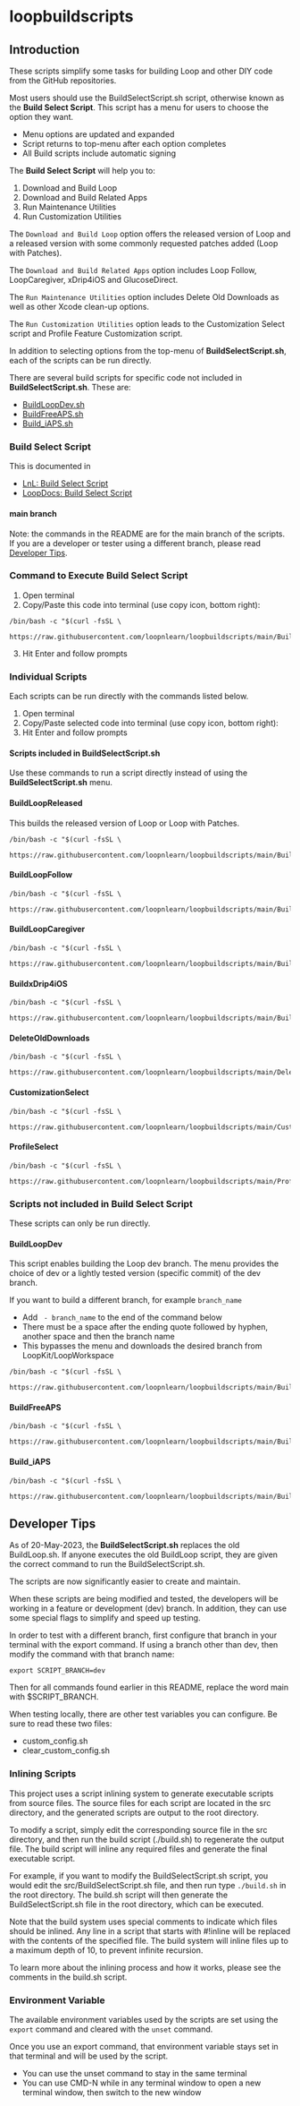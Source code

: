# loopbuildscripts

## Introduction

These scripts simplify some tasks for building Loop and other DIY code from the GitHub repositories.

Most users should use the BuildSelectScript.sh script, otherwise known as the **Build Select Script**. This script has a menu for users to choose the option they want.

* Menu options are updated and expanded
* Script returns to top-menu after each option completes
* All Build scripts include automatic signing

The **Build Select Script** will help you to:

1. Download and Build Loop
2. Download and Build Related Apps
3. Run Maintenance Utilities
4. Run Customization Utilities

The `Download and Build Loop` option offers the released version of Loop and a released version with some commonly requested patches added (Loop with Patches).

The `Download and Build Related Apps` option includes Loop Follow, LoopCaregiver, xDrip4iOS and GlucoseDirect.

The `Run Maintenance Utilities` option includes Delete Old Downloads as well as other Xcode clean-up options.

The `Run Customization Utilities` option leads to the Customization Select script and Profile Feature Customization script.

In addition to selecting options from the top-menu of **BuildSelectScript.sh**, each of the scripts can be run directly.

There are several build scripts for specific code not included in **BuildSelectScript.sh**. These are:

* [BuildLoopDev.sh](#buildloopdev)
* [BuildFreeAPS.sh](#buildfreeaps)
* [Build_iAPS.sh](#build_iaps)


### Build Select Script

This is documented in

* [LnL: Build Select Script](https://www.loopandlearn.org/build-select)
* [LoopDocs: Build Select Script](https://loopkit.github.io/loopdocs/build/step14/#download-loop)

#### main branch

Note: the commands in the README are for the main branch of the scripts. If you are a developer or tester using a different branch, please read [Developer Tips](#developer-tips).

### Command to Execute Build Select Script

1. Open terminal
2. Copy/Paste this code into terminal (use copy icon, bottom right): 

```
/bin/bash -c "$(curl -fsSL \
  https://raw.githubusercontent.com/loopnlearn/loopbuildscripts/main/BuildSelectScript.sh)"
```

3. Hit Enter and follow prompts


### Individual Scripts

Each scripts can be run directly with the commands listed below.

1. Open terminal
2. Copy/Paste selected code into terminal (use copy icon, bottom right):
3. Hit Enter and follow prompts

#### Scripts included in BuildSelectScript.sh

Use these commands to run a script directly instead of using the **BuildSelectScript.sh** menu.

#### BuildLoopReleased

This builds the released version of Loop or Loop with Patches.

```
/bin/bash -c "$(curl -fsSL \
  https://raw.githubusercontent.com/loopnlearn/loopbuildscripts/main/BuildLoopReleased.sh)"
```
#### BuildLoopFollow

```
/bin/bash -c "$(curl -fsSL \
  https://raw.githubusercontent.com/loopnlearn/loopbuildscripts/main/BuildLoopFollow.sh)"
```

#### BuildLoopCaregiver

```
/bin/bash -c "$(curl -fsSL \
  https://raw.githubusercontent.com/loopnlearn/loopbuildscripts/main/BuildLoopCaregiver.sh)"
```

#### BuildxDrip4iOS

```
/bin/bash -c "$(curl -fsSL \
  https://raw.githubusercontent.com/loopnlearn/loopbuildscripts/main/BuildxDrip4iOS.sh)"
```

#### DeleteOldDownloads

```
/bin/bash -c "$(curl -fsSL \
  https://raw.githubusercontent.com/loopnlearn/loopbuildscripts/main/DeleteOldDownloads.sh)"
```

#### CustomizationSelect

```
/bin/bash -c "$(curl -fsSL \
  https://raw.githubusercontent.com/loopnlearn/loopbuildscripts/main/CustomizationSelect.sh)"
```

#### ProfileSelect

```
/bin/bash -c "$(curl -fsSL \
  https://raw.githubusercontent.com/loopnlearn/loopbuildscripts/main/ProfileSelect.sh)"
```

### Scripts not included in Build Select Script

These scripts can only be run directly.

#### BuildLoopDev

This script enables building the Loop dev branch. The menu provides the choice of dev or a lightly tested version (specific commit) of the dev branch.

If you want to build a different branch, for example `branch_name`

* Add ` - branch_name` to the end of the command below
* There must be a space after the ending quote followed by hyphen, another space and then the branch name
* This bypasses the menu and downloads the desired branch from LoopKit/LoopWorkspace

```
/bin/bash -c "$(curl -fsSL \
  https://raw.githubusercontent.com/loopnlearn/loopbuildscripts/main/BuildLoopDev.sh)"
```

#### BuildFreeAPS

```
/bin/bash -c "$(curl -fsSL \
  https://raw.githubusercontent.com/loopnlearn/loopbuildscripts/main/BuildFreeAPS.sh)"
```

#### Build_iAPS

```
/bin/bash -c "$(curl -fsSL \
  https://raw.githubusercontent.com/loopnlearn/loopbuildscripts/main/Build_iAPS.sh)"
```

## Developer Tips

As of 20-May-2023, the **BuildSelectScript.sh** replaces the old BuildLoop.sh. If anyone executes the old BuildLoop script, they are given the correct command to run the BuildSelectScript.sh.

The scripts are now significantly easier to create and maintain.

When these scripts are being modified and tested, the developers will be working in a feature or development (dev) branch. In addition, they can use some special flags to simplify and speed up testing.

In order to test with a different branch, first configure that branch in your terminal with the export command. If using a branch other than dev, then modify the command with that branch name:

```
export SCRIPT_BRANCH=dev
```

Then for all commands found earlier in this README, replace the word main with $SCRIPT_BRANCH.

When testing locally, there are other test variables you can configure. Be sure to read these two files:
* custom_config.sh
* clear_custom_config.sh

### Inlining Scripts

This project uses a script inlining system to generate executable scripts from source files. The source files for each script are located in the src directory, and the generated scripts are output to the root directory.

To modify a script, simply edit the corresponding source file in the src directory, and then run the build script (./build.sh) to regenerate the output file. The build script will inline any required files and generate the final executable script.

For example, if you want to modify the BuildSelectScript.sh script, you would edit the src/BuildSelectScript.sh file, and then run type `./build.sh` in the root directory. The build.sh script will then generate the BuildSelectScript.sh file in the root directory, which can be executed.

Note that the build system uses special comments to indicate which files should be inlined. Any line in a script that starts with #!inline will be replaced with the contents of the specified file. The build system will inline files up to a maximum depth of 10, to prevent infinite recursion.

To learn more about the inlining process and how it works, please see the comments in the build.sh script.

### Environment Variable

The available environment variables used by the scripts are set using the `export` command and cleared with the `unset` command.

Once you use an export command, that environment variable stays set in that terminal and will be used by the script. 

* You can use the unset command to stay in the same terminal
* You can use CMD-N while in any terminal window to open a new terminal window, then switch to the new window
